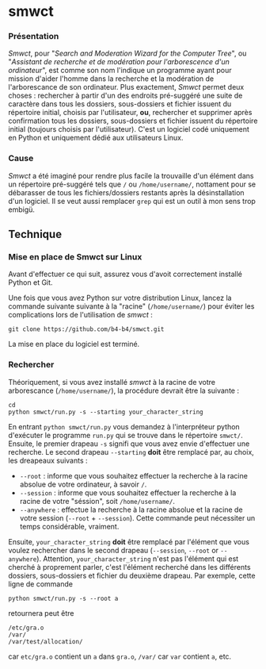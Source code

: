# smwct
### Présentation
*Smwct*, pour "*Search and Moderation Wizard for the Computer Tree*", ou "*Assistant de recherche et de modération pour l'arborescence d'un ordinateur*",
est comme son nom l'indique un programme ayant pour mission d'aider l'homme dans la recherche et la modération de l'arborescance de son ordinateur. Plus
exactement, *Smwct* permet deux choses : rechercher à partir d'un des endroits pré-suggéré une suite de caractère dans tous les dossiers, sous-dossiers et 
fichier issuent du répertoire initial, choisis par l'utilisateur, **ou**, rechercher et supprimer après confirmation tous les dossiers, sous-dossiers et
fichier issuent du répertoire initial (toujours choisis par l'utilisateur). C'est un logiciel codé uniquement en Python et uniquement dédié aux utilisateurs
Linux.
### Cause
*Smwct* a été imaginé pour rendre plus facile la trouvaille d'un élément dans un répertoire pré-suggéré tels que `/` ou `/home/username/`, nottament pour
se débarasser de tous les fichiers/dossiers restants après la désinstallation d'un logiciel. Il se veut aussi remplacer `grep` qui est un outil à mon sens
trop embigü.
## Technique
### Mise en place de Smwct sur Linux
Avant d'effectuer ce qui suit, assurez vous d'avoit correctement installé Python et Git.

Une fois que vous avez Python sur votre distribution Linux, lancez la commande suivante suivante à la "racine" (`/home/username/`) pour éviter les 
complications lors de l'utilisation de *smwct* :
```
git clone https://github.com/b4-b4/smwct.git
```
La mise en place du logiciel est terminé.
### Rechercher
Théoriquement, si vous avez installé *smwct* à la racine de votre arborescance (`/home/username/`), la procédure devrait être la suivante :
```
cd
python smwct/run.py -s --starting your_character_string
```
En entrant `python smwct/run.py` vous demandez à l'interpréteur python d'exécuter le programme `run.py` qui se trouve dans le répertoire `smwct/`. Ensuite, 
le premier drapeau `-s` signifi que vous avez envie d'effectuer une recherche. Le second drapeau `--starting` **doit** être remplacé par, au choix, les
dreapeaux suivants :
- `--root` : informe que vous souhaitez effectuer la recherche à la racine absolue de votre ordinateur, à savoir `/`.
- `--session` : informe que vous souhaitez effectuer la recherche à la racine de votre "séssion", soit `/home/username/`.
- `--anywhere` : effectue la recherche à la racine absolue et la racine de votre session (`--root` + `--session`). Cette commande peut nécessiter un temps considérable, vraiment.

Ensuite, `your_character_string` **doit** être remplacé par l'élément que vous voulez rechercher dans le second drapeau (`--session`, `--root` or `--anywhere`). Attention, `your_character_string` n'est pas l'élément qui est cherché à proprement parler, c'est l'élément recherché dans les différents dossiers, sous-dossiers et fichier du deuxième drapeau. Par exemple, cette ligne de commande
```
python smwct/run.py -s --root a
```
retournera peut être
```
/etc/gra.o
/var/
/var/test/allocation/
```
car `etc/gra.o` contient un `a` dans `gra.o`, `/var/` car `var` contient `a`, etc.
